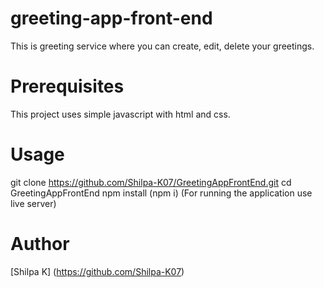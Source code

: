 # greeting-app-front-end
This is greeting service where you can create, edit, delete your greetings.

# Prerequisites
This project uses simple javascript with html and css.

# Usage
git clone https://github.com/Shilpa-K07/GreetingAppFrontEnd.git
cd GreetingAppFrontEnd
npm install (npm i)
(For running the application use live server)

# Author
[Shilpa K] (https://github.com/Shilpa-K07)


